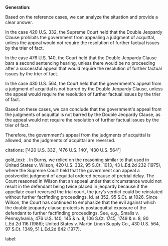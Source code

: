 **Generation:**



Based on the reference cases, we can analyze the situation and provide a clear answer.

In the case 420 U.S. 332, the Supreme Court held that the Double Jeopardy Clause prohibits the government from appealing a judgment of acquittal, unless the appeal would not require the resolution of further factual issues by the trier of fact.

In the case 476 U.S. 140, the Court held that the Double Jeopardy Clause bars a second sentencing hearing, unless there would be no proceeding after a successful appeal that would require the resolution of further factual issues by the trier of fact.

In the case 430 U.S. 564, the Court held that the government's appeal from a judgment of acquittal is not barred by the Double Jeopardy Clause, unless the appeal would require the resolution of further factual issues by the trier of fact.

Based on these cases, we can conclude that the government's appeal from the judgments of acquittal is not barred by the Double Jeopardy Clause, as the appeal would not require the resolution of further factual issues by the trier of fact.

Therefore, the government's appeal from the judgments of acquittal is allowed, and the judgments of acquittal are reversed.



citations: ['420 U.S. 332', '476 U.S. 140', '430 U.S. 564']

gold_text: . In Burns, we relied on the reasoning similar to that used in United States v. Wilson, 420 U.S. 332, 95 S.Ct. 1013, 43 L.Ed.2d 232 (1975), where the Supreme Court held that the government can appeal a postverdict judgment of acquittal ordered because of pretrial delay. The Court reasoned in Wilson that an appeal under that circumstance would not result in the defendant being twice placed in jeopardy because if the appellate court reversed the trial court, the jury’s verdict could be reinstated without further factfinding proceedings. Id. at 352, 95 S.Ct. at 1026. Since Wilson, the Court has continued to emphasize that the evil against which the double jeopardy clause protects is postacquittal exposure of the defendant to further factfinding proceedings. See, e.g., Smalis v. Pennsylvania, 476 U.S. 140, 145 & n. 8, 106 S.Ct. 1745, 1749 & n. 8, 90 L.Ed.2d 116 (1986); United States v. Martin Linen Supply Co., 430 U.S. 564, 97 S.Ct. 1349, 51 L.Ed.2d 642 (1977).

label: 
